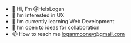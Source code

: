 - 👋 Hi, I’m @HeIsLogan
- 👀 I’m interested in UX
- 🌱 I’m currently learning Web Development
- 💞️ I’m open to ideas for collaboration
- 📫 How to reach me loganmooney@gmail.com

<!---
HeIsLogan/HeIsLogan is a ✨ special ✨ repository because its `README.md` (this file) appears on your GitHub profile.
You can click the Preview link to take a look at your changes.
--->
